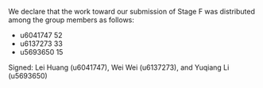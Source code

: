 We declare that the work toward our submission of Stage F was distributed among the group members as follows:

* u6041747 52
* u6137273 33
* u5693650 15

Signed: Lei Huang (u6041747), Wei Wei (u6137273), and Yuqiang Li (u5693650)

